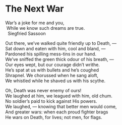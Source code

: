 # The Next War  
  
War’s a joke for me and you,  
&nbsp;While we know such dreams are true.  
&nbsp;&nbsp;Siegfried Sassoon   
  
Out there, we’ve walked quite friendly up to Death, —  
Sat down and eaten with him, cool and bland, —  
Pardoned his spilling mess-tins in our hand.  
We’ve sniffed the green thick odour of his breath, —  
Our eyes wept, but our courage didn’t writhe.  
He’s spat at us with bullets and he’s coughed  
Shrapnel. We chorussed when he sang aloft,  
We whistled while he shaved us with his scythe.  
  
Oh, Death was never enemy of ours!  
We laughed at him, we leagued with him, old chum.  
No soldier’s paid to kick against His powers.  
We laughed, — knowing that better men would come,  
And greater wars: when each proud fighter brags  
He wars on Death, for lives; not men, for flags.  